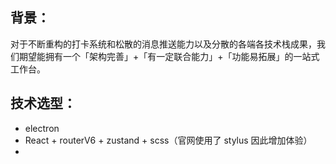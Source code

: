 ## 背景：
对于不断重构的打卡系统和松散的消息推送能力以及分散的各端各技术栈成果，我们期望能拥有一个「架构完善」+「有一定联合能力」+「功能易拓展」的一站式工作台。
## 技术选型：
- electron
- React + routerV6 + zustand + scss（官网使用了 stylus 因此增加体验）
- 